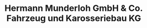 ---
title: "Hermann Munderloh GmbH & Co. Fahrzeug und Karosseriebau KG"
url: /oldenburg/hermann-munderloh-gmbh-und-co-fahrzeug-und-karosseriebau-kg/
shop: Autowerkstatt
---